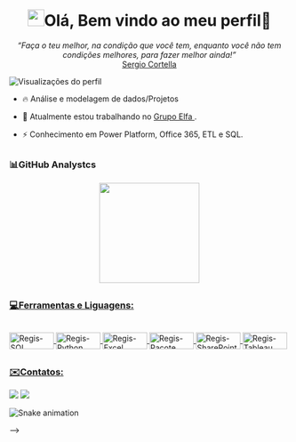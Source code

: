 <h1 align="center"><img src="./hi.gif" height="30"width="30px">Olá, Bem vindo ao meu perfil👋</h1>
<p align="center">
   <i>“Faça o teu melhor, na condição que você tem, enquanto você não tem condições melhores, para fazer melhor ainda!”</i>
   <br/>
   <a href="https://pt.wikipedia.org/wiki/Mario_Sergio_Cortella">Sergio Cortella</a>
   
   <br/>

</p>
<p align="left"> <img src="https://komarev.com/ghpvc/?username=reginaldo-projects&color=yellow" alt="Visualizações do perfil" /> </p>

- 🔥 Análise e modelagem de dados/Projetos

- 🔭 Atualmente estou trabalhando no [ Grupo Elfa ](https://grupoelfa.com.br/quem-somos/).

- ⚡ Conhecimento em Power Platform, Office 365, ETL e SQL.


##
### 📊GitHub Analystcs

<div align="center">
  <a href="https://github.com/reginaldo-projects">
  <img height="180em" src="https://github-readme-stats.vercel.app/api?username=reginaldo-projects&show_icons=true&theme=merko&include_all_commits=true&count_private=true"/>
 
</div>

##
### 💻Ferramentas e Liguagens:


<div style="display: inline_block"><br>

  <img align="center" alt="Regis-SQL" height="30" width="80" src="https://img.shields.io/badge/PostgreSQL-316192?style=for-the-badge&logo=postgresql&logoColor=white">
  <img align="center" alt="Regis-Python" height="30" width="80" src="https://img.shields.io/badge/Python-14354C?style=for-the-badge&logo=python&logoColor=white"> 
  <img align="center" alt="Regis-Excel" height="30" width="80" src="https://img.shields.io/badge/Microsoft_Excel-217346?style=for-the-badge&logo=microsoft-excel&logoColor=white"> 
  <img align="center" alt="Regis-Pacote Office" height="30" width="80" src="https://img.shields.io/badge/Microsoft_Office-D83B01?style=for-the-badge&logo=microsoft-office&logoColor=white"> 
  <img align="center" alt="Regis-SharePoint" height="30" width="80" src="https://img.shields.io/badge/Microsoft_SharePoint-0078D4?style=for-the-badge&logo=microsoft-sharepoint&logoColor=white"> 
  <img align="center" alt="Regis-Tableau" height="30" width="80" src="https://img.shields.io/badge/Tableau-E97627?style=for-the-badge&logo=Tableau&logoColor=white">
  
</div>

##
### ✉️Contatos:
<div>
 
  <a href = "mailto:reginaldobs2011@gmail.com"><img src="https://img.shields.io/badge/Gmail-D14836?style=for-the-badge&logo=gmail&logoColor=white" destino ="_blank"></a>
  <a href="https://www.linkedin.com/in/reginaldobs" target="_blank"><img src="https://img.shields.io/badge/linkedin-%230077B5.svg?style=for-the-badge&logo=linkedin&logoColor=white" target="_blank"></a>
 
![Snake animation](https://github.com/Reginaldo-projects/Reginaldo-projects/blob/output/github-contribution-grid-snake.svg)
</div>


-->

